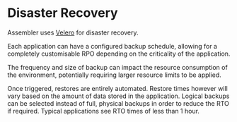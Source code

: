 # Disaster Recovery
Assembler uses [Velero](https://velero.io/docs/v1.6/disaster-case/) for disaster recovery.

Each application can have a configured backup schedule, allowing for a completely customisable RPO depending on the criticality of the application. 

The frequency and size of backup  can impact the resource consumption of the environment, potentially requiring larger resource limits to be applied.

Once triggered, restores are entirely automated. Restore times however will vary based on the amount of data stored in the application. Logical backups can be selected instead of full, physical backups in order to reduce the RTO if required. Typical applications see RTO times of less than 1 hour.